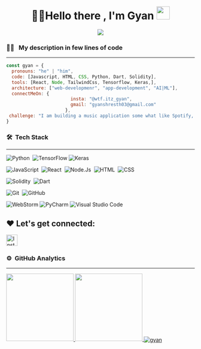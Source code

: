 <h1 align="center">👋🏻Hello there , I'm Gyan <img src="https://media.giphy.com/media/TEnXkcsHrP4YedChhA/giphy.gif" width="35"></h1>
<p align="center">
  <a href="https://github.com/DenverCoder1/readme-typing-svg"><img src="https://readme-typing-svg.herokuapp.com?lines=Begineer+App+Developer;Web+Developer;ML%20|%20AI%20|%20;Python+Developer;JavaScriprt+Developer;Always%20eager%20to%20learning%20new%20things&center=true&width=500&height=50"></a>
</p>

### 👨‍💻 &nbsp; My description in few lines of code
<hr>

```javascript
const gyan = {
  pronouns: "he" | "him",
  code: [Javascript, HTML, CSS, Python, Dart, Solidity],
  tools: [React, Node, TailwindCss, Tensorflow, Keras,],
  architecture: ["web-developmenr", "app-development", "AI|ML"],
  connectMeOn: {
                        insta: "@wtf.itz_gyan",
                        gmail: "gyanshresth03@gmail.com"
                      },
 challenge: "I am building a music application some what like Spotify, but still unique"
}
```

### 🛠 &nbsp;Tech Stack
<hr>

![Python](https://img.shields.io/badge/-Python-05122A?style=flat&logo=python)&nbsp;
![TensorFlow](https://img.shields.io/badge/TensorFlow-%23FF6F00.svg?style=flat&logo=TensorFlow&logoColor=white)
![Keras](https://img.shields.io/badge/Keras-%23D00000.svg?style=flat&logo=Keras&logoColor=white)



![JavaScript](https://img.shields.io/badge/-JavaScript-05122A?style=flat&logo=javascript)&nbsp;
![React](https://img.shields.io/badge/-React-05122A?style=flat&logo=react)&nbsp;
![Node.Js](https://img.shields.io/badge/-NodeJs-05122A?style=flat&logo=Node.Js)&nbsp;
![HTML](https://img.shields.io/badge/-HTML-05122A?style=flat&logo=HTML5)&nbsp;
![CSS](https://img.shields.io/badge/-CSS-05122A?style=flat&logo=CSS3&logoColor=1572B6)&nbsp;

![Solidity](https://img.shields.io/badge/-Solidity-05122A?style=flat&logo=solidity)&nbsp;
![Dart](https://img.shields.io/badge/-Dart-05122A?style=flat&logo=dart)&nbsp;

![Git](https://img.shields.io/badge/-Git-05122A?style=flat&logo=git)&nbsp;
![GitHub](https://img.shields.io/badge/-GitHub-05122A?style=flat&logo=github)&nbsp;

![WebStorm](https://img.shields.io/badge/WebStorm-143?style=flat&logo=webstorm&logoColor=black&color=black&labelColor=blue)
![PyCharm](https://img.shields.io/badge/PyCharm-143?style=flat&logo=pycharm&logoColor=black&color=black&labelColor=green)
![Visual Studio Code](https://img.shields.io/badge/-Visual%20Studio%20Code-05122A?style=flat&logo=visual-studio-code&logoColor=007ACC)&nbsp;

## ❤️ Let's get connected:

<p> <a href="https://www.instagram.com/wtf.itz_gyan" target="_blank"><img alt="Instagram" src="https://img.shields.io/badge/Instagram-E4405F?style=for-the-badge&logo=instagram&logoColor=white"  height="30px"/></a>
</p>


### ⚙️ &nbsp;GitHub Analytics
<hr>
<p align="">
<a style="text-align: 'center'" href="https://github.com/gyan-js">
  <img height="180em" src="https://github-readme-stats-eight-theta.vercel.app/api?username=gyan-js&show_icons=true&theme=white&include_all_commits=true&count_private=true"/>
  <img height="180em" src="https://github-readme-stats-eight-theta.vercel.app/api/top-langs/?username=gyan-js&layout=compact&langs_count=8&theme=white&include_all_commits=true&count_private=true"/>
  <img align="center" src="https://github-readme-streak-stats.herokuapp.com/?user=gyan-js&" alt="gyan" />
</a>
</p>


  
 

   



